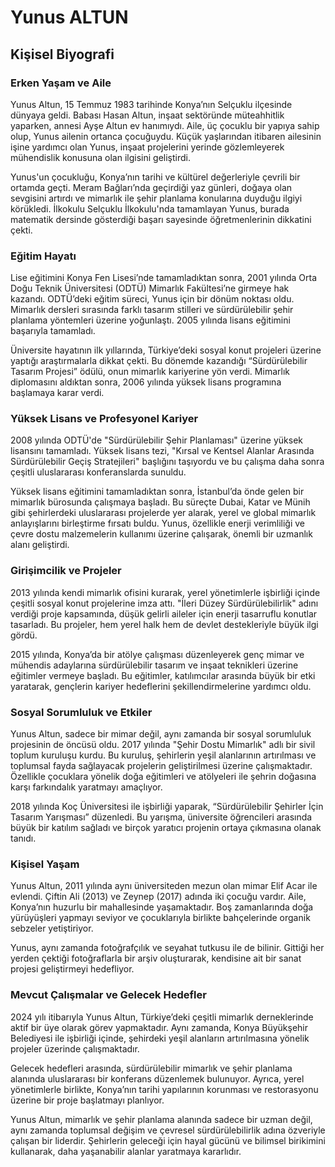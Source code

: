 # Yunus ALTUN

## Kişisel Biyografi

### Erken Yaşam ve Aile

Yunus Altun, 15 Temmuz 1983 tarihinde Konya’nın Selçuklu ilçesinde dünyaya geldi. Babası Hasan Altun, inşaat sektöründe müteahhitlik yaparken, annesi Ayşe Altun ev hanımıydı. Aile, üç çocuklu bir yapıya sahip olup, Yunus ailenin ortanca çocuğuydu. Küçük yaşlarından itibaren ailesinin işine yardımcı olan Yunus, inşaat projelerini yerinde gözlemleyerek mühendislik konusuna olan ilgisini geliştirdi.

Yunus'un çocukluğu, Konya’nın tarihi ve kültürel değerleriyle çevrili bir ortamda geçti. Meram Bağları’nda geçirdiği yaz günleri, doğaya olan sevgisini artırdı ve mimarlık ile şehir planlama konularına duyduğu ilgiyi körükledi. İlkokulu Selçuklu İlkokulu'nda tamamlayan Yunus, burada matematik dersinde gösterdiği başarı sayesinde öğretmenlerinin dikkatini çekti.

### Eğitim Hayatı

Lise eğitimini Konya Fen Lisesi’nde tamamladıktan sonra, 2001 yılında Orta Doğu Teknik Üniversitesi (ODTÜ) Mimarlık Fakültesi’ne girmeye hak kazandı. ODTÜ’deki eğitim süreci, Yunus için bir dönüm noktası oldu. Mimarlık dersleri sırasında farklı tasarım stilleri ve sürdürülebilir şehir planlama yöntemleri üzerine yoğunlaştı. 2005 yılında lisans eğitimini başarıyla tamamladı. 

Üniversite hayatının ilk yıllarında, Türkiye’deki sosyal konut projeleri üzerine yaptığı araştırmalarla dikkat çekti. Bu dönemde kazandığı “Sürdürülebilir Tasarım Projesi” ödülü, onun mimarlık kariyerine yön verdi. Mimarlık diplomasını aldıktan sonra, 2006 yılında yüksek lisans programına başlamaya karar verdi. 

### Yüksek Lisans ve Profesyonel Kariyer

2008 yılında ODTÜ'de "Sürdürülebilir Şehir Planlaması" üzerine yüksek lisansını tamamladı. Yüksek lisans tezi, "Kırsal ve Kentsel Alanlar Arasında Sürdürülebilir Geçiş Stratejileri" başlığını taşıyordu ve bu çalışma daha sonra çeşitli uluslararası konferanslarda sunuldu.

Yüksek lisans eğitimini tamamladıktan sonra, İstanbul’da önde gelen bir mimarlık bürosunda çalışmaya başladı. Bu süreçte Dubai, Katar ve Münih gibi şehirlerdeki uluslararası projelerde yer alarak, yerel ve global mimarlık anlayışlarını birleştirme fırsatı buldu. Yunus, özellikle enerji verimliliği ve çevre dostu malzemelerin kullanımı üzerine çalışarak, önemli bir uzmanlık alanı geliştirdi.

### Girişimcilik ve Projeler

2013 yılında kendi mimarlık ofisini kurarak, yerel yönetimlerle işbirliği içinde çeşitli sosyal konut projelerine imza attı. "İleri Düzey Sürdürülebilirlik" adını verdiği proje kapsamında, düşük gelirli aileler için enerji tasarruflu konutlar tasarladı. Bu projeler, hem yerel halk hem de devlet destekleriyle büyük ilgi gördü.

2015 yılında, Konya’da bir atölye çalışması düzenleyerek genç mimar ve mühendis adaylarına sürdürülebilir tasarım ve inşaat teknikleri üzerine eğitimler vermeye başladı. Bu eğitimler, katılımcılar arasında büyük bir etki yaratarak, gençlerin kariyer hedeflerini şekillendirmelerine yardımcı oldu.

### Sosyal Sorumluluk ve Etkiler

Yunus Altun, sadece bir mimar değil, aynı zamanda bir sosyal sorumluluk projesinin de öncüsü oldu. 2017 yılında "Şehir Dostu Mimarlık" adlı bir sivil toplum kuruluşu kurdu. Bu kuruluş, şehirlerin yeşil alanlarının artırılması ve toplumsal fayda sağlayacak projelerin geliştirilmesi üzerine çalışmaktadır. Özellikle çocuklara yönelik doğa eğitimleri ve atölyeleri ile şehrin doğasına karşı farkındalık yaratmayı amaçlıyor.

2018 yılında Koç Üniversitesi ile işbirliği yaparak, “Sürdürülebilir Şehirler İçin Tasarım Yarışması” düzenledi. Bu yarışma, üniversite öğrencileri arasında büyük bir katılım sağladı ve birçok yaratıcı projenin ortaya çıkmasına olanak tanıdı.

### Kişisel Yaşam

Yunus Altun, 2011 yılında aynı üniversiteden mezun olan mimar Elif Acar ile evlendi. Çiftin Ali (2013) ve Zeynep (2017) adında iki çocuğu vardır. Aile, Konya’nın huzurlu bir mahallesinde yaşamaktadır. Boş zamanlarında doğa yürüyüşleri yapmayı seviyor ve çocuklarıyla birlikte bahçelerinde organik sebzeler yetiştiriyor.

Yunus, aynı zamanda fotoğrafçılık ve seyahat tutkusu ile de bilinir. Gittiği her yerden çektiği fotoğraflarla bir arşiv oluşturarak, kendisine ait bir sanat projesi geliştirmeyi hedefliyor.

### Mevcut Çalışmalar ve Gelecek Hedefler

2024 yılı itibarıyla Yunus Altun, Türkiye’deki çeşitli mimarlık derneklerinde aktif bir üye olarak görev yapmaktadır. Aynı zamanda, Konya Büyükşehir Belediyesi ile işbirliği içinde, şehirdeki yeşil alanların artırılmasına yönelik projeler üzerinde çalışmaktadır. 

Gelecek hedefleri arasında, sürdürülebilir mimarlık ve şehir planlama alanında uluslararası bir konferans düzenlemek bulunuyor. Ayrıca, yerel yönetimlerle birlikte, Konya’nın tarihi yapılarının korunması ve restorasyonu üzerine bir proje başlatmayı planlıyor.

Yunus Altun, mimarlık ve şehir planlama alanında sadece bir uzman değil, aynı zamanda toplumsal değişim ve çevresel sürdürülebilirlik adına özveriyle çalışan bir liderdir. Şehirlerin geleceği için hayal gücünü ve bilimsel birikimini kullanarak, daha yaşanabilir alanlar yaratmaya kararlıdır.